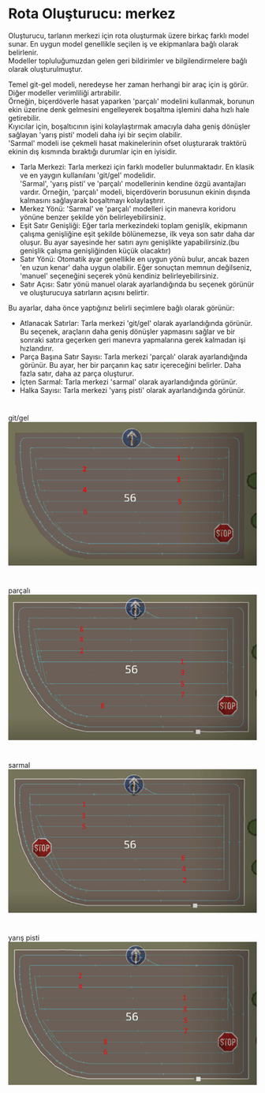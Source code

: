 # Rota Oluşturucu: merkez

  
Oluşturucu, tarlanın merkezi için rota oluşturmak üzere birkaç farklı model sunar. En uygun model genellikle seçilen iş ve ekipmanlara bağlı olarak belirlenir.   
Modeller topluluğumuzdan gelen geri bildirimler ve bilgilendirmelere bağlı olarak oluşturulmuştur.  
  
Temel git-gel modeli, neredeyse her zaman herhangi bir araç için iş görür. Diğer modeller verimliliği artırabilir.   
Örneğin, biçerdöverle hasat yaparken 'parçalı' modelini kullanmak, borunun ekin üzerine denk gelmesini engelleyerek boşaltma işlemini daha hızlı hale getirebilir.  
Kıyıcılar için, boşaltıcının işini kolaylaştırmak amacıyla daha geniş dönüşler sağlayan 'yarış pisti' modeli daha iyi bir seçim olabilir.  
'Sarmal' modeli ise çekmeli hasat makinelerinin ofset oluşturarak traktörü ekinin dış kısmında bıraktığı durumlar için en iyisidir.  


  
- Tarla Merkezi: Tarla merkezi için farklı modeller bulunmaktadır. En klasik ve en yaygın kullanılanı 'git/gel' modelidir.   
'Sarmal', 'yarış pisti' ve 'parçalı' modellerinin kendine özgü avantajları vardır. Örneğin, 'parçalı' modeli, biçerdöverin borusunun ekinin dışında kalmasını sağlayarak boşaltmayı kolaylaştırır.  
- Merkez Yönü: 'Sarmal' ve 'parçalı' modelleri için manevra koridoru yönüne benzer şekilde yön belirleyebilirsiniz.  
- Eşit Satır Genişliği: Eğer tarla merkezindeki toplam genişlik, ekipmanın çalışma genişliğine eşit şekilde bölünemezse, ilk veya son satır daha dar oluşur. Bu ayar sayesinde her satırı aynı genişlikte yapabilirsiniz.(bu genişlik çalışma genişliğinden küçük olacaktır)  
- Satır Yönü: Otomatik ayar genellikle en uygun yönü bulur, ancak bazen 'en uzun kenar' daha uygun olabilir. Eğer sonuçtan memnun değilseniz, 'manuel' seçeneğini seçerek yönü kendiniz belirleyebilirsiniz.  
- Satır Açısı: Satır yönü manuel olarak ayarlandığında bu seçenek görünür ve oluşturucuya satırların açısını belirtir.  
  
Bu ayarlar, daha önce yaptığınız belirli seçimlere bağlı olarak görünür:  
- Atlanacak Satırlar: Tarla merkezi 'git/gel' olarak ayarlandığında görünür. Bu seçenek, araçların daha geniş dönüşler yapmasını sağlar ve bir sonraki satıra geçerken geri manevra yapmalarına gerek kalmadan işi hızlandırır.  
- Parça Başına Satır Sayısı: Tarla merkezi 'parçalı' olarak ayarlandığında görünür. Bu ayar, her bir parçanın kaç satır içereceğini belirler. Daha fazla satır, daha az parça oluşturur.  
- İçten Sarmal: Tarla merkezi 'sarmal' olarak ayarlandığında görünür.  
- Halka Sayısı: Tarla merkezi 'yarış pisti' olarak ayarlandığında görünür.  


# 
git/gel
![Image](../assets/images/updown_0_0_1024_591.png)

# 
parçalı
![Image](../assets/images/lands_0_0_1024_599.png)

# 
sarmal
![Image](../assets/images/spiral_0_0_1024_590.png)

# 
yarış pisti
![Image](../assets/images/racetrack_0_0_1024_589.png)

